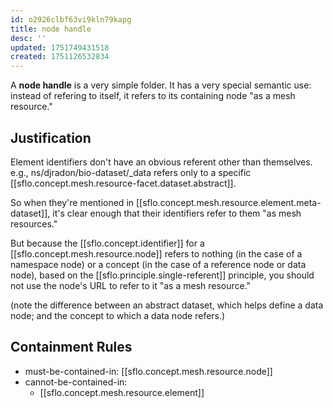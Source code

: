 ```yaml
---
id: o2926clbf63vi9kln79kapg
title: node handle
desc: ''
updated: 1751749431518
created: 1751126532834
---
```


A **node handle** is a very simple folder. It has a very special semantic use: instead of refering to itself, it refers to its containing node "as a mesh resource."



## Justification

Element identifiers don't have an obvious referent other than themselves. e.g., ns/djradon/bio-dataset/_data refers only to a specific [[sflo.concept.mesh.resource-facet.dataset.abstract]]. 

So when they're mentioned in [[sflo.concept.mesh.resource.element.meta-dataset]], it's clear enough that their identifiers refer to them "as mesh resources."

But because the [[sflo.concept.identifier]] for a [[sflo.concept.mesh.resource.node]] refers to nothing (in the case of a namespace node) or a concept (in the case of a reference node or data node), based on the [[sflo.principle.single-referent]] principle, you should not use the node's URL to refer to it "as a mesh resource."

(note the difference between an abstract dataset, which helps define a data node; and the concept to which a data node refers.)


## Containment Rules

- must-be-contained-in: [[sflo.concept.mesh.resource.node]]
- cannot-be-contained-in: 
  - [[sflo.concept.mesh.resource.element]]
